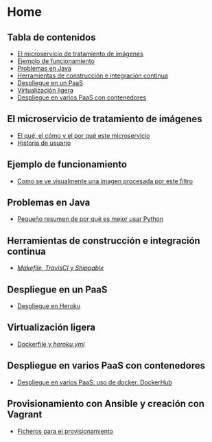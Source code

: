# Home

## Tabla de contenidos
<!--ts-->
   * [El microservicio de tratamiento de imágenes](#El-microservicio-de-tratamiento-de-imagenes)
   * [Ejemplo de funcionamiento](#Ejemplo-de-funcionamiento)
   * [Problemas en Java](#Problemas-en-Java)
   * [Herramientas de construcción e integración continua](#Herramientas-de-construccion-e-integracion-continua)
   * [Despliegue en un PaaS](#Despliegue-en-un-PaaS)
   * [Virtualización ligera](#Virtualizacion-ligera)
   * [Despliegue en varios PaaS con contenedores](#Despliegue-en-varios-PaaS-con-contenedores)
<!--te-->

## El microservicio de tratamiento de imágenes

- [El qué, el cómo y el por qué este microservicio](https://nazaretrogue.github.io/Microservicio-multimedia/Utilidad)
- [Historia de usuario](https://nazaretrogue.github.io/Microservicio-multimedia/Historia_usuario.pdf)

## Ejemplo de funcionamiento

- [Como se ve visualmente una imagen procesada por este filtro](https://nazaretrogue.github.io/Microservicio-multimedia/Funcionamiento_filtro)

## Problemas en Java

- [Pequeño resumen de por qué es mejor usar Python](https://nazaretrogue.github.io/Microservicio-multimedia/Problemas_java)

## Herramientas de construcción e integración continua

- [*Makefile*, *TravisCI* y *Shippable*](https://nazaretrogue.github.io/Microservicio-multimedia/Tecnologias_usadas)

## Despliegue en un PaaS

- [Despliegue en Heroku](https://nazaretrogue.github.io/Microservicio-multimedia/PaaS)

## Virtualización ligera

- [Dockerfile y *heroku.yml*](https://nazaretrogue.github.io/Microservicio-multimedia/docker)

## Despliegue en varios PaaS con contenedores

- [Despliegue en varios PaaS: uso de docker. DockerHub](https://nazaretrogue.github.io/Microservicio-multimedia/heroku_docker)

## Provisionamiento con Ansible y creación con Vagrant

- [Ficheros para el provisionamiento](https://nazaretrogue.github.io/Microservicio-multimedia/Provisionamiento)
